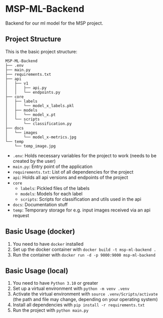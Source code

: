 # MSP-ML-Backend

Backend for our ml model for the MSP project.

## Project Structure

This is the basic project structure:

```
MSP-ML-Backend
├── .env
├── main.py
├── requirements.txt
├── api
│   ├── v1
│   │   ├── api.py
│   │   └── endpoints.py
├── core
│   ├── labels
│   │   └── model_x_labels.pkl
│   ├── models
│   │   └── model_x.pt
│   └── scripts
│       └── classification.py
├── docs
│   └── images
│       └── model_x-metrics.jpg
└── temp
    └── temp_image.jpg
```

- `.env`: Holds necessary variables for the project to work (needs to be created by the user)
- `main.py`: Entry point of the application
- `requirements.txt`: List of all dependencies for the project
- `api`: Holds all api versions and endpoints of the project
- `core`
    - `labels`: Pickled files of the labels
    - `models`: Models for each label
    - `scripts`: Scripts for classification and utils used in the api
- `docs`: Documentation stuff
- `temp`: Temporary storage for e.g. input images received via an api request

## Basic Usage (docker)

1. You need to have `docker` installed
2. Set up the docker container with `docker build -t msp-ml-backend .`
3. Run the container with `docker run -d -p 9000:9000 msp-ml-backend`

## Basic Usage (local)

1. You need to have `Python 3.10` or greater
2. Set up a virtual environment with `python -m venv .venv`
3. Activate the virtual environment with `source .venv/Scripts/activate` (the path and file may change, depending on
   your operating system)
4. Install all dependencies with `pip install -r requirements.txt`
5. Run the project with `python main.py`

